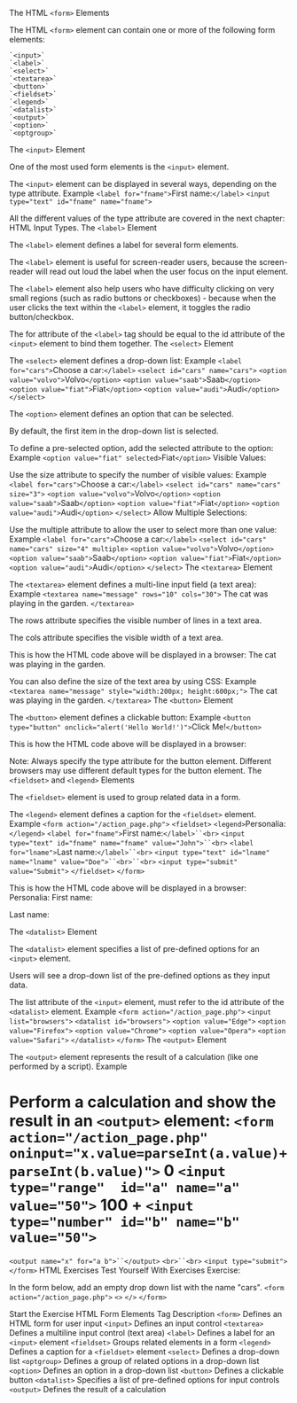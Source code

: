 The HTML `<form>` Elements

The HTML `<form>` element can contain one or more of the following form elements:

    `<input>`
    `<label>`
    `<select>`
    `<textarea>`
    `<button>`
    `<fieldset>`
    `<legend>`
    `<datalist>`
    `<output>`
    `<option>`
    `<optgroup>`

The `<input>` Element

One of the most used form elements is the `<input>` element.

The `<input>` element can be displayed in several ways, depending on the type attribute.
Example
`<label for="fname">`First name:`</label>`
`<input type="text" id="fname" name="fname">`

All the different values of the type attribute are covered in the next chapter: HTML Input Types.
The `<label>` Element

The `<label>` element defines a label for several form elements.

The `<label>` element is useful for screen-reader users, because the screen-reader will read out loud the label when the user focus on the input element.

The `<label>` element also help users who have difficulty clicking on very small regions (such as radio buttons or checkboxes) - because when the user clicks the text within the `<label>` element, it toggles the radio button/checkbox.

The for attribute of the `<label>` tag should be equal to the id attribute of the `<input>` element to bind them together.
The `<select>` Element

The `<select>` element defines a drop-down list:
Example
`<label for="cars">`Choose a car:`</label>`
`<select id="cars" name="cars">`
  `<option value="volvo">`Volvo`</option>`
  `<option value="saab">`Saab`</option>`
  `<option value="fiat">`Fiat`</option>`
  `<option value="audi">`Audi`</option>`
`</select>`

The `<option>` element defines an option that can be selected.

By default, the first item in the drop-down list is selected.

To define a pre-selected option, add the selected attribute to the option:
Example
`<option value="fiat" selected>`Fiat`</option>`
Visible Values:

Use the size attribute to specify the number of visible values:
Example
`<label for="cars">`Choose a car:`</label>`
`<select id="cars" name="cars" size="3">`
  `<option value="volvo">`Volvo`</option>`
  `<option value="saab">`Saab`</option>`
  `<option value="fiat">`Fiat`</option>`
  `<option value="audi">`Audi`</option>`
`</select>`
Allow Multiple Selections:

Use the multiple attribute to allow the user to select more than one value:
Example
`<label for="cars">`Choose a car:`</label>`
`<select id="cars" name="cars" size="4" multiple>`
  `<option value="volvo">`Volvo`</option>`
  `<option value="saab">`Saab`</option>`
  `<option value="fiat">`Fiat`</option>`
  `<option value="audi">`Audi`</option>`
`</select>`
The `<textarea>` Element

The `<textarea>` element defines a multi-line input field (a text area):
Example
`<textarea name="message" rows="10" cols="30">`
The cat was playing in the garden.
`</textarea>`

The rows attribute specifies the visible number of lines in a text area.

The cols attribute specifies the visible width of a text area.

This is how the HTML code above will be displayed in a browser:
The cat was playing in the garden.

You can also define the size of the text area by using CSS:
Example
`<textarea name="message" style="width:200px; height:600px;">`
The cat was playing in the garden.
`</textarea>`
The `<button>` Element

The `<button>` element defines a clickable button:
Example
`<button type="button" onclick="alert('Hello World!')">`Click Me!`</button>`

This is how the HTML code above will be displayed in a browser:

Note: Always specify the type attribute for the button element. Different browsers may use different default types for the button element.
The `<fieldset>` and `<legend>` Elements

The `<fieldset>` element is used to group related data in a form.

The `<legend>` element defines a caption for the `<fieldset>` element.
Example
`<form action="/action_page.php">`
  `<fieldset>`
    `<legend>`Personalia:`</legend>`
    `<label for="fname">`First name:`</label>``<br>`
    `<input type="text" id="fname" name="fname" value="John">``<br>`
    `<label for="lname">`Last name:`</label>``<br>`
    `<input type="text" id="lname" name="lname" value="Doe">``<br>``<br>`
    `<input type="submit" value="Submit">`
  `</fieldset>`
`</form>`

This is how the HTML code above will be displayed in a browser:
Personalia:
First name:

Last name:


The `<datalist>` Element

The `<datalist>` element specifies a list of pre-defined options for an `<input>` element.

Users will see a drop-down list of the pre-defined options as they input data.

The list attribute of the `<input>` element, must refer to the id attribute of the `<datalist>` element.
Example
`<form action="/action_page.php">`
  `<input list="browsers">`
  `<datalist id="browsers">`
    `<option value="Edge">`
    `<option value="Firefox">`
    `<option value="Chrome">`
    `<option value="Opera">`
    `<option value="Safari">`
  `</datalist>`
`</form>`
The `<output>` Element

The `<output>` element represents the result of a calculation (like one performed by a script).
Example

Perform a calculation and show the result in an `<output>` element:
`<form action="/action_page.php"
  oninput="x.value=parseInt(a.value)+parseInt(b.value)">`
  0
  `<input type="range"  id="a" name="a" value="50">`
  100 +
  `<input type="number" id="b" name="b" value="50">`
  =
  `<output name="x" for="a b">``</output>`
  `<br>``<br>`
  `<input type="submit">`
`</form>`
HTML Exercises
Test Yourself With Exercises
Exercise:

In the form below, add an empty drop down list with the name "cars".
`<form action="/action_page.php">`
`<>`
`</>`
`</form>`

Start the Exercise
HTML Form Elements
Tag 	Description
`<form>` 	Defines an HTML form for user input
`<input>` 	Defines an input control
`<textarea>` 	Defines a multiline input control (text area)
`<label>` 	Defines a label for an `<input>` element
`<fieldset>` 	Groups related elements in a form
`<legend>` 	Defines a caption for a `<fieldset>` element
`<select>` 	Defines a drop-down list
`<optgroup>` 	Defines a group of related options in a drop-down list
`<option>` 	Defines an option in a drop-down list
`<button>` 	Defines a clickable button
`<datalist>` 	Specifies a list of pre-defined options for input controls
`<output>` 	Defines the result of a calculation